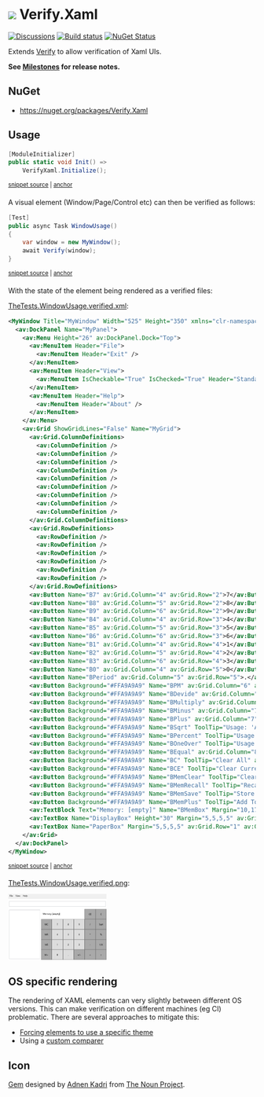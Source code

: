 # <img src="/src/icon.png" height="30px"> Verify.Xaml

[![Discussions](https://img.shields.io/badge/Verify-Discussions-yellow?svg=true&label=)](https://github.com/orgs/VerifyTests/discussions)
[![Build status](https://ci.appveyor.com/api/projects/status/o2iy3b7k9le0ntps?svg=true)](https://ci.appveyor.com/project/SimonCropp/verify-xaml)
[![NuGet Status](https://img.shields.io/nuget/v/Verify.Xaml.svg)](https://www.nuget.org/packages/Verify.Xaml/)

Extends [Verify](https://github.com/VerifyTests/Verify) to allow verification of Xaml UIs.<!-- singleLineInclude: intro. path: /docs/intro.include.md -->

**See [Milestones](../../milestones?state=closed) for release notes.**


## NuGet

 * https://nuget.org/packages/Verify.Xaml


## Usage

<!-- snippet: Enable -->
<a id='snippet-Enable'></a>
```cs
[ModuleInitializer]
public static void Init() =>
    VerifyXaml.Initialize();
```
<sup><a href='/src/Tests/ModuleInit.cs#L3-L9' title='Snippet source file'>snippet source</a> | <a href='#snippet-Enable' title='Start of snippet'>anchor</a></sup>
<!-- endSnippet -->

A visual element (Window/Page/Control etc) can then be verified as follows:

<!-- snippet: Window -->
<a id='snippet-Window'></a>
```cs
[Test]
public async Task WindowUsage()
{
    var window = new MyWindow();
    await Verify(window);
}
```
<sup><a href='/src/Tests/TheTests.cs#L7-L16' title='Snippet source file'>snippet source</a> | <a href='#snippet-Window' title='Start of snippet'>anchor</a></sup>
<!-- endSnippet -->

With the state of the element being rendered as a verified files:

[TheTests.WindowUsage.verified.xml](/src/Tests/TheTests.WindowUsage.verified.xml):

<!-- snippet: TheTests.WindowUsage.verified.xml -->
<a id='snippet-TheTests.WindowUsage.verified.xml'></a>
```xml
<MyWindow Title="MyWindow" Width="525" Height="350" xmlns="clr-namespace:Tests;assembly=Tests" xmlns:av="http://schemas.microsoft.com/winfx/2006/xaml/presentation">
  <av:DockPanel Name="MyPanel">
    <av:Menu Height="26" av:DockPanel.Dock="Top">
      <av:MenuItem Header="File">
        <av:MenuItem Header="Exit" />
      </av:MenuItem>
      <av:MenuItem Header="View">
        <av:MenuItem IsCheckable="True" IsChecked="True" Header="Standard" Name="StandardMenu" />
      </av:MenuItem>
      <av:MenuItem Header="Help">
        <av:MenuItem Header="About" />
      </av:MenuItem>
    </av:Menu>
    <av:Grid ShowGridLines="False" Name="MyGrid">
      <av:Grid.ColumnDefinitions>
        <av:ColumnDefinition />
        <av:ColumnDefinition />
        <av:ColumnDefinition />
        <av:ColumnDefinition />
        <av:ColumnDefinition />
        <av:ColumnDefinition />
        <av:ColumnDefinition />
        <av:ColumnDefinition />
        <av:ColumnDefinition />
      </av:Grid.ColumnDefinitions>
      <av:Grid.RowDefinitions>
        <av:RowDefinition />
        <av:RowDefinition />
        <av:RowDefinition />
        <av:RowDefinition />
        <av:RowDefinition />
        <av:RowDefinition />
      </av:Grid.RowDefinitions>
      <av:Button Name="B7" av:Grid.Column="4" av:Grid.Row="2">7</av:Button>
      <av:Button Name="B8" av:Grid.Column="5" av:Grid.Row="2">8</av:Button>
      <av:Button Name="B9" av:Grid.Column="6" av:Grid.Row="2">9</av:Button>
      <av:Button Name="B4" av:Grid.Column="4" av:Grid.Row="3">4</av:Button>
      <av:Button Name="B5" av:Grid.Column="5" av:Grid.Row="3">5</av:Button>
      <av:Button Name="B6" av:Grid.Column="6" av:Grid.Row="3">6</av:Button>
      <av:Button Name="B1" av:Grid.Column="4" av:Grid.Row="4">1</av:Button>
      <av:Button Name="B2" av:Grid.Column="5" av:Grid.Row="4">2</av:Button>
      <av:Button Name="B3" av:Grid.Column="6" av:Grid.Row="4">3</av:Button>
      <av:Button Name="B0" av:Grid.Column="4" av:Grid.Row="5">0</av:Button>
      <av:Button Name="BPeriod" av:Grid.Column="5" av:Grid.Row="5">.</av:Button>
      <av:Button Background="#FFA9A9A9" Name="BPM" av:Grid.Column="6" av:Grid.Row="5">+/-</av:Button>
      <av:Button Background="#FFA9A9A9" Name="BDevide" av:Grid.Column="7" av:Grid.Row="2">/</av:Button>
      <av:Button Background="#FFA9A9A9" Name="BMultiply" av:Grid.Column="7" av:Grid.Row="3">*</av:Button>
      <av:Button Background="#FFA9A9A9" Name="BMinus" av:Grid.Column="7" av:Grid.Row="4">-</av:Button>
      <av:Button Background="#FFA9A9A9" Name="BPlus" av:Grid.Column="7" av:Grid.Row="5">+</av:Button>
      <av:Button Background="#FFA9A9A9" Name="BSqrt" ToolTip="Usage: 'A Sqrt'" av:Grid.Column="8" av:Grid.Row="2">Sqrt</av:Button>
      <av:Button Background="#FFA9A9A9" Name="BPercent" ToolTip="Usage: 'A % B ='" av:Grid.Column="8" av:Grid.Row="3">%</av:Button>
      <av:Button Background="#FFA9A9A9" Name="BOneOver" ToolTip="Usage: 'A 1/X'" av:Grid.Column="8" av:Grid.Row="4">1/X</av:Button>
      <av:Button Background="#FFA9A9A9" Name="BEqual" av:Grid.Column="8" av:Grid.Row="5">=</av:Button>
      <av:Button Background="#FFA9A9A9" Name="BC" ToolTip="Clear All" av:Grid.Column="8" av:Grid.Row="1">C</av:Button>
      <av:Button Background="#FFA9A9A9" Name="BCE" ToolTip="Clear Current Entry" av:Grid.Column="7" av:Grid.Row="1">CE</av:Button>
      <av:Button Background="#FFA9A9A9" Name="BMemClear" ToolTip="Clear Memory" av:Grid.Column="3" av:Grid.Row="2">MC</av:Button>
      <av:Button Background="#FFA9A9A9" Name="BMemRecall" ToolTip="Recall Memory" av:Grid.Column="3" av:Grid.Row="3">MR</av:Button>
      <av:Button Background="#FFA9A9A9" Name="BMemSave" ToolTip="Store in Memory" av:Grid.Column="3" av:Grid.Row="4">MS</av:Button>
      <av:Button Background="#FFA9A9A9" Name="BMemPlus" ToolTip="Add To Memory" av:Grid.Column="3" av:Grid.Row="5">M+</av:Button>
      <av:TextBlock Text="Memory: [empty]" Name="BMemBox" Margin="10,17,10,17" av:Grid.Column="3" av:Grid.Row="1" av:Grid.ColumnSpan="2" />
      <av:TextBox Name="DisplayBox" Height="30" Margin="5,5,5,5" av:Grid.ColumnSpan="9" xml:space="preserve" />
      <av:TextBox Name="PaperBox" Margin="5,5,5,5" av:Grid.Row="1" av:Grid.ColumnSpan="3" av:Grid.RowSpan="5" xml:space="preserve" />
    </av:Grid>
  </av:DockPanel>
</MyWindow>
```
<sup><a href='/src/Tests/TheTests.WindowUsage.verified.xml#L1-L65' title='Snippet source file'>snippet source</a> | <a href='#snippet-TheTests.WindowUsage.verified.xml' title='Start of snippet'>anchor</a></sup>
<!-- endSnippet -->

[TheTests.WindowUsage.verified.png](/src/Tests/TheTests.WindowUsage.verified.png):

<img src="/src/Tests/TheTests.WindowUsage.verified.png" width="200px">


## OS specific rendering

The rendering of XAML elements can very slightly between different OS versions. This can make verification on different machines (eg CI) problematic. There are several approaches to mitigate this:

 * [Forcing elements to use a specific theme](https://arbel.net/2006/11/03/forcing-wpf-to-use-a-specific-windows-theme/)
 * Using a [custom comparer](https://github.com/VerifyTests/Verify/blob/master/docs/comparer.md)


## Icon

[Gem](https://thenounproject.com/term/gem/2247823/) designed by [Adnen Kadri](https://thenounproject.com/adnen.kadri/) from [The Noun Project](https://thenounproject.com).
